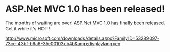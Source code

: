 # ASP.Net MVC 1.0 has been released!


The months of waiting are over! ASP.Net MVC 1.0 has finally been released. Get it while it's HOT!!

<http://www.microsoft.com/downloads/details.aspx?FamilyID=53289097-73ce-43bf-b6a6-35e00103cb4b&amp;displaylang=en>
